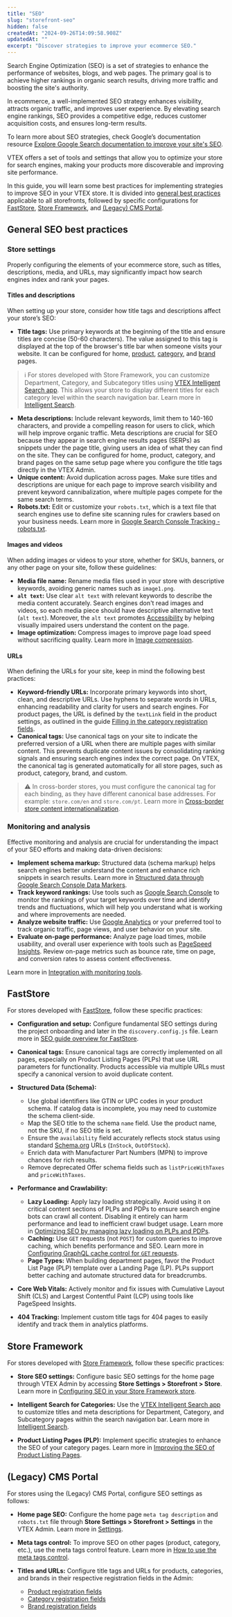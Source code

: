 ```yaml
---
title: "SEO"
slug: "storefront-seo"
hidden: false
createdAt: "2024-09-26T14:09:58.908Z"
updatedAt: ""
excerpt: "Discover strategies to improve your ecommerce SEO."
---
```


Search Engine Optimization (SEO) is a set of strategies to enhance the performance of websites, blogs, and web pages. The primary goal is to achieve higher rankings in organic search results, driving more traffic and boosting the site's authority.

In ecommerce, a well-implemented SEO strategy enhances visibility, attracts organic traffic, and improves user experience. By elevating search engine rankings, SEO provides a competitive edge, reduces customer acquisition costs, and ensures long-term results.

To learn more about SEO strategies, check Google’s documentation resource [Explore Google Search documentation to improve your site's SEO](https://developers.google.com/search/docs).

VTEX offers a set of tools and settings that allow you to optimize your store for search engines, making your products more discoverable and improving site performance.

In this guide, you will learn some best practices for implementing strategies to improve SEO in your VTEX store. It is divided into [general best practices](#general-seo-best-practices) applicable to all storefronts, followed by specific configurations for [FastStore](#faststore), [Store Framework](#store-framework), and [(Legacy) CMS Portal](#legacy-cms-portal).

## General SEO best practices

### Store settings

Properly configuring the elements of your ecommerce store, such as titles, descriptions, media, and URLs, may significantly impact how search engines index and rank your pages.

#### Titles and descriptions

When setting up your store, consider how title tags and descriptions affect your store’s SEO:

- **Title tags:** Use primary keywords at the beginning of the title and ensure titles are concise (50-60 characters). The value assigned to this tag is displayed at the top of the browser's title bar when someone visits your website. It can be configured for home, [product](https://help.vtex.com/en/tutorial/product-registration-fields--4dYXWIK3zyS8IceKkQseke), [category](https://help.vtex.com/en/tutorial/category-registration-fields--5Z7RrvW41yumyQCmk2iqoG), and [brand](https://help.vtex.com/en/tutorial/brand-registration-fields--37Ky7lTbEkiWIAYA80EMyI) pages.

> ℹ️ For stores developed with Store Framework, you can customize Department, Category, and Subcategory titles using [VTEX Intelligent Search app](https://developers.vtex.com/docs/apps/vtex.search@1.0.8). This allows your store to display different titles for each category level within the search navigation bar. Learn more in [Intelligent Search](https://help.vtex.com/tracks/vtex-intelligent-search).

- **Meta descriptions:** Include relevant keywords, limit them to 140-160 characters, and provide a compelling reason for users to click, which will help improve organic traffic. Meta descriptions are crucial for SEO because they appear in search engine results pages (SERPs) as snippets under the page title, giving users an idea of what they can find on the site. They can be configured for home, product, category, and brand pages on the same setup page where you configure the title tags directly in the VTEX Admin.
- **Unique content:** Avoid duplication across pages. Make sure titles and descriptions are unique for each page to improve search visibility and prevent keyword cannibalization, where multiple pages compete for the same search terms.
- **Robots.txt:** Edit or customize your `robots.txt`, which is a text file that search engines use to define site scanning rules for crawlers based on your business needs. Learn more in [Google Search Console Tracking - robots.txt](https://help.vtex.com/en/tutorial/google-search-console-tracking-robots-txt--tutorials_574).

#### Images and videos

When adding images or videos to your store, whether for SKUs, banners, or any other page on your site, follow these guidelines:

- **Media file name:** Rename media files used in your store with descriptive keywords, avoiding generic names such as `image1.png`.
- **`alt text`:** Use clear `alt text` with relevant keywords to describe the media content accurately. Search engines don't read images and videos, so each media piece should have descriptive alternative text (`alt text`). Moreover, the `alt text` promotes [Accessibility](https://developers.vtex.com/docs/guides/storefront-accessibility) by helping visually impaired users understand the content on the page.
- **Image optimization:** Compress images to improve page load speed without sacrificing quality. Learn more in [Image compression](https://help.vtex.com/tutorial/image-compression--4klbgpsPksq44KcwqKeye8).

#### URLs

When defining the URLs for your site, keep in mind the following best practices:

- **Keyword-friendly URLs:** Incorporate primary keywords into short, clean, and descriptive URLs. Use hyphens to separate words in URLs, enhancing readability and clarity for users and search engines. For product pages, the URL is defined by the `textLink` field in the product settings, as outlined in the guide [Filling in the category registration fields](https://help.vtex.com/en/tutorial/category-registration-fields--5Z7RrvW41yumyQCmk2iqoG).
- **Canonical tags:** Use canonical tags on your site to indicate the preferred version of a URL when there are multiple pages with similar content. This prevents duplicate content issues by consolidating ranking signals and ensuring search engines index the correct page. On VTEX, the canonical tag is generated automatically for all store pages, such as product, category, brand, and custom.

> ⚠ In cross-border stores, you must configure the canonical tag for each binding, as they have different canonical base addresses. For example: `store.com/en` and `store.com/pt`. Learn more in [Cross-border store content internationalization](https://developers.vtex.com/docs/guides/cross-border-custom-urls-1).

### Monitoring and analysis

Effective monitoring and analysis are crucial for understanding the impact of your SEO efforts and making data-driven decisions:

- **Implement schema markup:** Structured data (schema markup) helps search engines better understand the content and enhance rich snippets in search results. Learn more in [Structured data through Google Search Console Data Markers](https://help.vtex.com/en/tutorial/structured-data-through-google-search-console-data-markers--tutorials_560).
- **Track keyword rankings:** Use tools such as [Google Search Console](https://search.google.com/search-console/about) to monitor the rankings of your target keywords over time and identify trends and fluctuations, which will help you understand what is working and where improvements are needed.
- **Analyze website traffic:** Use [Google Analytics](https://analytics.google.com/) or your preferred tool to track organic traffic, page views, and user behavior on your site.
- **Evaluate on-page performance:** Analyze page load times, mobile usability, and overall user experience with tools such as [PageSpeed Insights](https://pagespeed.web.dev/). Review on-page metrics such as bounce rate, time on page, and conversion rates to assess content effectiveness.

Learn more in [Integration with monitoring tools](https://help.vtex.com/subcategory/tracking-integration--1luKrYptdi8WoMYckakUaM).

## FastStore

For stores developed with [FastStore](https://developers.vtex.com/docs/guides/faststore), follow these specific practices:

- **Configuration and setup:** Configure fundamental SEO settings during the project onboarding and later in the `discovery.config.js` file. Learn more in [SEO guide overview for FastStore](https://developers.vtex.com/docs/guides/faststore/seo-overview).

- **Canonical tags:** Ensure canonical tags are correctly implemented on all pages, especially on Product Listing Pages (PLPs) that use URL parameters for functionality. Products accessible via multiple URLs must specify a canonical version to avoid duplicate content.

- **Structured Data (Schema):**
  - Use global identifiers like GTIN or UPC codes in your product schema. If catalog data is incomplete, you may need to customize the schema client-side.
  - Map the SEO title to the schema `name` field. Use the product name, not the SKU, if no SEO title is set.
  - Ensure the `availability` field accurately reflects stock status using standard [Schema.org](https://schema.org/) URLs (`InStock`, `OutOfStock`).
  - Enrich data with Manufacturer Part Numbers (MPN) to improve chances for rich results.
  - Remove deprecated Offer schema fields such as `listPriceWithTaxes` and `priceWithTaxes`.

- **Performance and Crawlability:**
  - **Lazy Loading:** Apply lazy loading strategically. Avoid using it on critical content sections of PLPs and PDPs to ensure search engine bots can crawl all content. Disabling it entirely can harm performance and lead to inefficient crawl budget usage. Learn more in [Optimizing SEO by managing lazy loading on PLPs and PDPs](https://developers.vtex.com/docs/guides/faststore/seo-optimizing-seo-by-managing-lazy-loading-on-plp-and-pdp).
  - **Caching:** Use `GET` requests (not `POST`) for custom queries to improve caching, which benefits performance and SEO. Learn more in [Configuring GraphQL cache control for `GET` requests](https://developers.vtex.com/docs/guides/faststore/faststore-api-configuring-graphql-cache-control).
  - **Page Types:** When building department pages, favor the Product List Page (PLP) template over a Landing Page (LP). PLPs support better caching and automate structured data for breadcrumbs.

- **Core Web Vitals:** Actively monitor and fix issues with Cumulative Layout Shift (CLS) and Largest Contentful Paint (LCP) using tools like PageSpeed Insights.

- **404 Tracking:** Implement custom title tags for 404 pages to easily identify and track them in analytics platforms.

## Store Framework

For stores developed with [Store Framework](https://developers.vtex.com/docs/guides/store-framework), follow these specific practices:

- **Store SEO settings:** Configure basic SEO settings for the home page through VTEX Admin by accessing **Store Settings > Storefront > Store**. Learn more in [Configuring SEO in your Store Framework store](https://help.vtex.com/pt/tutorial/configuring-seo-in-your-store--1sKskEsjUSvgHyqM8oknVR).

- **Intelligent Search for Categories:** Use the [VTEX Intelligent Search app](https://developers.vtex.com/docs/apps/vtex.search@1.0.8) to customize titles and meta descriptions for Department, Category, and Subcategory pages within the search navigation bar. Learn more in [Intelligent Search](https://help.vtex.com/tracks/vtex-intelligent-search).

- **Product Listing Pages (PLP):** Implement specific strategies to enhance the SEO of your category pages. Learn more in [Improving the SEO of Product Listing Pages](https://help.vtex.com/en/tutorial/improving-the-seo-of-product-listing-pages--UrQtlKAMuSaLBP5wG9ftG).

## (Legacy) CMS Portal

For stores using the (Legacy) CMS Portal, configure SEO settings as follows:

- **Home page SEO:** Configure the home page `meta tag description` and `robots.txt` file through **Store Settings > Storefront > Settings** in the VTEX Admin. Learn more in [Settings](https://help.vtex.com/en/tracks/cms--2YcpgIljVaLVQYMzxQbc3z/1oN446gRGcR2s70RvBCAmj#settings).

- **Meta tags control:** To improve SEO on other pages (product, category, etc.), use the meta tags control feature. Learn more in [How to use the meta tags control](https://help.vtex.com/en/tutorial/how-to-use-the-meta-tags-control--2OPiSPubgcEqIikAWsCouk).

- **Titles and URLs:** Configure title tags and URLs for products, categories, and brands in their respective registration fields in the Admin:
  - [Product registration fields](https://help.vtex.com/en/tutorial/product-registration-fields--4dYXWIK3zyS8IceKkQseke)
  - [Category registration fields](https://help.vtex.com/en/tutorial/category-registration-fields--5Z7RrvW41yumyQCmk2iqoG)
  - [Brand registration fields](https://help.vtex.com/en/tutorial/brand-registration-fields--37Ky7lTbEkiWIAYA80EMyI)
